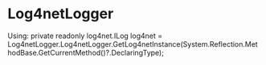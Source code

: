 # Log4netLogger

Using: private readonly log4net.ILog log4net = Log4netLogger.Log4netLogger.GetLog4netInstance(System.Reflection.MethodBase.GetCurrentMethod()?.DeclaringType);
